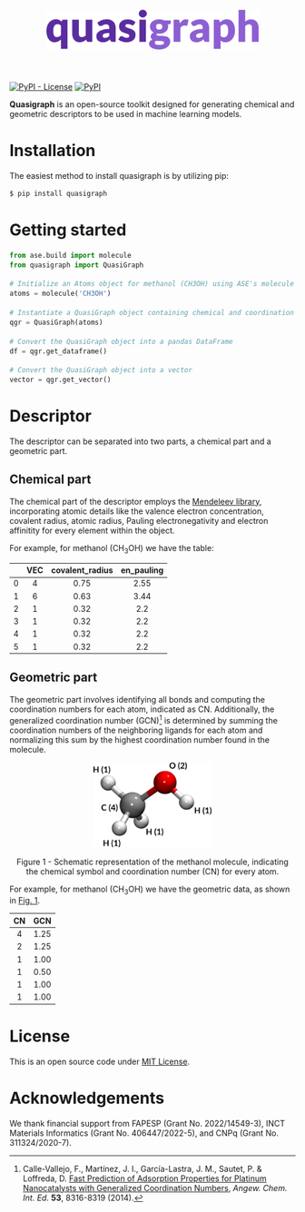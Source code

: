 <h1 align="center" style="margin-top:20px; margin-bottom:50px;">
<img src="https://raw.githubusercontent.com/leseixas/quasigraph/refs/heads/main/resources/logo.png" style="height: 70px"></h1>


[![PyPI - License](https://img.shields.io/pypi/l/quasigraph?color=green&style=for-the-badge)](LICENSE.txt)    [![PyPI](https://img.shields.io/pypi/v/quasigraph?color=red&label=version&style=for-the-badge)](https://pypi.org/project/quasigraph/) 

**Quasigraph** is an open-source toolkit designed for generating chemical and geometric descriptors to be used in machine learning models.

# Installation

The easiest method to install quasigraph is by utilizing pip:
```bash
$ pip install quasigraph
```

# Getting started

```python
from ase.build import molecule
from quasigraph import QuasiGraph

# Initialize an Atoms object for methanol (CH3OH) using ASE's molecule function
atoms = molecule('CH3OH')

# Instantiate a QuasiGraph object containing chemical and coordination numbers
qgr = QuasiGraph(atoms)

# Convert the QuasiGraph object into a pandas DataFrame
df = qgr.get_dataframe()

# Convert the QuasiGraph object into a vector
vector = qgr.get_vector()
```

# Descriptor

The descriptor can be separated into two parts, a chemical part and a geometric part.

## Chemical part

The chemical part of the descriptor employs the [Mendeleev library](https://github.com/lmmentel/mendeleev), incorporating atomic details like the valence electron concentration, covalent radius, atomic radius, Pauling electronegativity and electron affinitity for every element within the object.

For example, for methanol (CH<sub>3</sub>OH) we have the table:

|    |   VEC  |   covalent_radius |   en_pauling |
|---:|:--------:|:-----------------:|:------------:|
|  0 |          4 |              0.75 |         2.55 |
|  1 |          6 |              0.63 |         3.44 |
|  2 |          1 |              0.32 |         2.2  |
|  3 |          1 |              0.32 |         2.2  |
|  4 |          1 |              0.32 |         2.2  |
|  5 |          1 |              0.32 |         2.2  |

## Geometric part

The geometric part involves identifying all bonds and computing the coordination numbers for each atom, indicated as CN. Additionally, the generalized coordination number (GCN)[^1] is determined by summing the coordination numbers of the neighboring ligands for each atom and normalizing this sum by the highest coordination number found in the molecule.

<p align="center">
<img src="https://raw.githubusercontent.com/leseixas/quasigraph/master/resources/methanol.png" style="height: 150px"></p>

<p align="center"><a name="fig1">Figure 1</a> - Schematic representation of the methanol molecule, indicating the chemical symbol and coordination number (CN) for every atom.</p>

For example, for methanol (CH<sub>3</sub>OH) we have the geometric data, as shown in [Fig. 1](#fig1).

|   CN  |  GCN  |
|:-----:|:-----:|
|     4 |  1.25 |
|     2 |  1.25 |
|     1 |  1.00 |
|     1 |  0.50 |
|     1 |  1.00 |
|     1 |  1.00 |

# License

This is an open source code under [MIT License](LICENSE.txt).

# Acknowledgements

We thank financial support from FAPESP (Grant No. 2022/14549-3), INCT Materials Informatics (Grant No. 406447/2022-5), and CNPq (Grant No. 311324/2020-7).

[^1]: Calle-Vallejo, F., Martínez, J. I., García-Lastra, J. M., Sautet, P. & Loffreda, D. [Fast Prediction of Adsorption Properties for Platinum Nanocatalysts with Generalized Coordination Numbers](https://doi.org/10.1002/anie.201402958), *Angew. Chem. Int. Ed.* **53**, 8316-8319 (2014).
